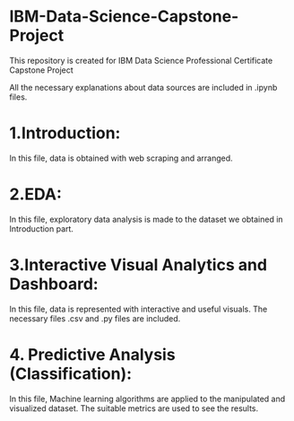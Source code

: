 # IBM-Data-Science-Capstone-Project
This repository is created for IBM Data Science Professional Certificate Capstone Project

All the necessary explanations about data sources are included in .ipynb files.

# 1.Introduction:
In this file, data is obtained with web scraping and arranged.

# 2.EDA:
In this file, exploratory data analysis is made to the dataset we obtained in Introduction part.

# 3.Interactive Visual Analytics and Dashboard:
In this file, data is represented with interactive and useful visuals. The necessary files .csv and .py files are included.

# 4. Predictive Analysis (Classification):
In this file, Machine learning algorithms are applied to the manipulated and visualized dataset. The suitable metrics are used to see the results.
